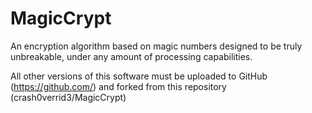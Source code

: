 # MagicCrypt
An encryption algorithm based on magic numbers designed to be truly unbreakable, under any amount of processing capabilities.

All other versions of this software must be uploaded to GitHub (https://github.com/) and forked from this repository (crash0verrid3/MagicCrypt)
